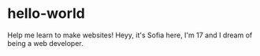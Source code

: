 # hello-world
Help me learn to make websites!
Heyy, it's Sofia here, I'm 17 and I dream of being a web developer.
